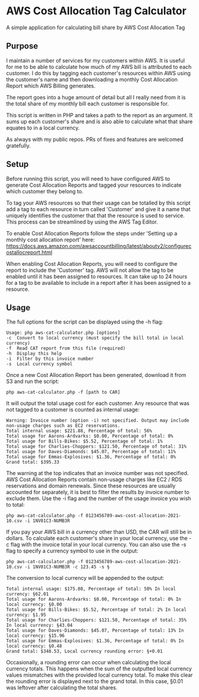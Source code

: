 # AWS Cost Allocation Tag Calculator

A simple application for calculating bill share by AWS Cost Allocation Tag

## Purpose

I maintain a number of services for my customers within AWS. It is useful for me to be able to calculate 
how much of my AWS bill is attributed to each customer. I do this by tagging each customer's resources 
within AWS using the customer's name and then downloading a monthly Cost Allocation Report which AWS Billing
generates. 

The report goes into a huge amount of detail but all I really need from it is the total share of my monthly
bill each customer is responsible for. 

This script is written in PHP and takes a path to the report as an argument. It sums up each customer's share
and is also able to calculate what that share equates to in a local currency.

As always with my public repos. PRs of fixes and features are welcomed gratefully. 

## Setup

Before running this script, you will need to have configured AWS to generate Cost Allocation Reports
and tagged your resources to indicate which customer they belong to. 

To tag your AWS resources so that their usage can be totalled by this script add a tag to each resource 
in turn called 'Customer' and give it a name that uniquely identifies the customer that that the resource 
is used to service. This process can be streamlined by using the AWS Tag Editor.

To enable Cost Allocation Reports follow the steps under 'Setting up a monthly cost allocation report' 
here: https://docs.aws.amazon.com/awsaccountbilling/latest/aboutv2/configurecostallocreport.html

When enabling Cost Allocation Reports, you will need to configure the report to include the 'Customer'
tag. AWS will not allow the tag to be enabled until it has been assigned to resources. It can take up to 
24 hours for a tag to be available to include in a report after it has been assigned to a resource.

## Usage

The full options for the script can be displayed using the -h flag:

    Usage: php aws-cat-calculator.php [options]
    -c  Convert to local currency (must specify the bill total in local currency)  
    -f  Read CAT report from this file (required)
    -h  Display this help
    -i  Filter by this invoice number
    -s  Local currency symbol

Once a new Cost Allocation Report has been generated, download it from S3 and run the script:

    php aws-cat-calculator.php -f [path to CAR]

It will output the total usage cost for each customer. Any resource that was not tagged to a customer is 
counted as internal usage:

    Warning: Invoice number (option -i) not specified. Output may include non-usage charges such as EC2 reservations.
    Total internal usage: $221.88, Percentage of total: 56%
    Total usage for Aarons-Ardvarks: $0.00, Percentage of total: 0%
    Total usage for Bills-Bikes: $5.52, Percentage of total: 1%
    Total usage for Charlies-Choppers: $121.50, Percentage of total: 31%
    Total usage for Daves-Diamonds: $45.07, Percentage of total: 11%
    Total usage for Emmas-Explosives: $1.36, Percentage of total: 0%
    Grand total: $395.33

The warning at the top indicates that an invoice number was not specified. AWS Cost Allocation Reports contain
non-usage charges like EC2 / RDS reservations and domain renewals. Since these resources are usually accounted
for separately, it is best to filter the results by invoice number to exclude them. Use the -i flag and the 
number of the usage invoice you wish to total:

    php aws-cat-calculator.php -f 0123456789-aws-cost-allocation-2021-10.csv -i 1NV01C3-NUMB3R

If you pay your AWS bill in a currency other than USD, the CAR will still be in dollars. To calculate each customer's 
share in your local currency, use the -c flag with the invoice total in your local currency. You can also use
the -s flag to specify a currency symbol to use in the output:

    php aws-cat-calculator.php -f 0123456789-aws-cost-allocation-2021-10.csv -i 1NV01C3-NUMB3R -c 123.45 -s §

The conversion to local currency will be appended to the output:

    Total internal usage: $175.08, Percentage of total: 50% In local currency: §62.01
    Total usage for Aarons-Ardvarks: $0.00, Percentage of total: 0% In local currency: §0.00
    Total usage for Bills-Bikes: $5.52, Percentage of total: 2% In local currency: §1.95
    Total usage for Charlies-Choppers: $121.50, Percentage of total: 35% In local currency: §43.04
    Total usage for Daves-Diamonds: $45.07, Percentage of total: 13% In local currency: §15.96
    Total usage for Emmas-Explosives: $1.36, Percentage of total: 0% In local currency: §0.48
    Grand total: $348.53, Local currency rounding error: §+0.01

Occasionally, a rounding error can occur when calculating the local currency totals. This happens when the sum 
of the outputted local currency values mismatches with the provided local currency total. To make this clear
the rounding error is displayed next to the grand total. In this case, §0.01 was leftover after calculating 
the total shares.
